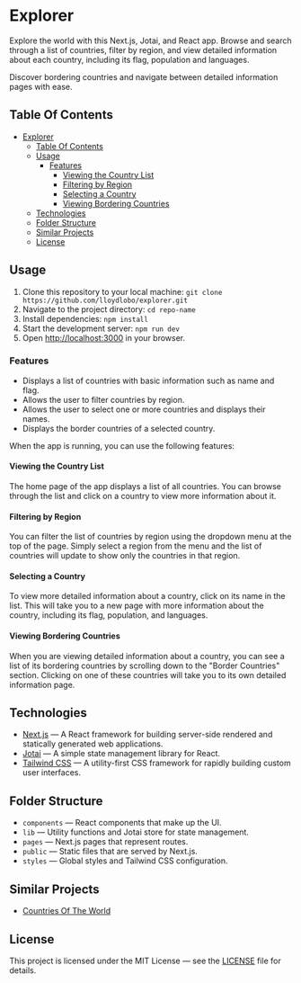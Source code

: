 # Explorer

Explore the world with this Next.js, Jotai, and React app.
Browse and search through a list of countries, filter by region,
and view detailed information about each country, including its flag,
population and languages.

Discover bordering countries and navigate between detailed information pages
with ease.

<!--
"Explore the world with ease: a simple and intuitive way to browse
and learn about countries, their regions, and bordering nations." -->

## Table Of Contents

<!--toc:start-->

- [Explorer](#explorer)
  - [Table Of Contents](#table-of-contents)
  - [Usage](#usage)
    - [Features](#features)
      - [Viewing the Country List](#viewing-the-country-list)
      - [Filtering by Region](#filtering-by-region)
      - [Selecting a Country](#selecting-a-country)
      - [Viewing Bordering Countries](#viewing-bordering-countries)
  - [Technologies](#technologies)
  - [Folder Structure](#folder-structure)
  - [Similar Projects](#similar-projects)
  - [License](#license)
  <!--toc:end-->

## Usage

1. Clone this repository to your local machine: `git clone https://github.com/lloydlobo/explorer.git`
2. Navigate to the project directory: `cd repo-name`
3. Install dependencies: `npm install`
4. Start the development server: `npm run dev`
5. Open [http://localhost:3000](http://localhost:3000) in your browser.

### Features

- Displays a list of countries with basic information such as name and flag.
- Allows the user to filter countries by region.
- Allows the user to select one or more countries and displays their names.
- Displays the border countries of a selected country.

When the app is running, you can use the following features:

#### Viewing the Country List

The home page of the app displays a list of all countries. You can browse through the list and click on a country to view more information about it.

#### Filtering by Region

You can filter the list of countries by region using the dropdown menu at the top of the page. Simply select a region from the menu and the list of countries will update to show only the countries in that region.

#### Selecting a Country

To view more detailed information about a country, click on its name in the list. This will take you to a new page with more information about the country, including its flag, population, and languages.

#### Viewing Bordering Countries

When you are viewing detailed information about a country, you can see a list of its bordering countries by scrolling down to the "Border Countries" section. Clicking on one of these countries will take you to its own detailed information page.

## Technologies

- [Next.js](https://nextjs.org/) — A React framework for building server-side rendered and statically generated web applications.
- [Jotai](https://github.com/pmndrs/jotai) — A simple state management library for React.
- [Tailwind CSS](https://tailwindcss.com/) — A utility-first CSS framework for rapidly building custom user interfaces.

## Folder Structure

- `components` — React components that make up the UI.
- `lib` — Utility functions and Jotai store for state management.
- `pages` — Next.js pages that represent routes.
- `public` — Static files that are served by Next.js.
- `styles` — Global styles and Tailwind CSS configuration.

## Similar Projects

- [Countries Of The World](https://countries.petethompson.net/)

## License

This project is licensed under the MIT License — see the [LICENSE](LICENSE) file for details.
